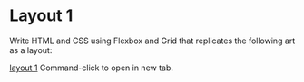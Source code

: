 # Layout 1

Write HTML and CSS using Flexbox and Grid that replicates the following art as a layout:

[layout 1](http://www.piet-mondrian.org/tableau-ii.jsp) Command-click to open in new tab.
